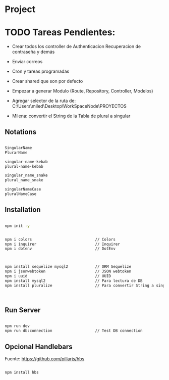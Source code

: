 # Project

# TODO Tareas Pendientes:

- Crear todos los controller de Authenticacion Recuperacion de contraseña y demás
- Enviar correos
- Cron y tareas programadas
- Crear shared que son por defecto

- Empezar a generar Modulo (Route, Repository, Controller, Modelos)
- Agregar selector de la ruta de: C:\Users\miled\Desktop\WorkSpaceNode\PROYECTOS
- Milena: convertir el String de la Tabla de plural a singular





## Notations

```sh

SingularName 
PlurarName

singular-name-kebab
plural-name-kebab

singular_name_snake
plural_name_snake

singularNameCase
pluralNameCase


```




## Installation

```sh

npm init -y


npm i colors                            // Colors
npm i inquirer                          // Inquirer
npm i dotenv                            // DotEnv



npm install sequelize mysql2            // ORM Sequelize
npm i jsonwebtoken                      // JSON webtoken
npm i uuid                              // UUID
npm install mysql2                      // Para lectura de DB
npm install pluralize                   // Para convertir String a singular




```

## Run Server

```sh

npm run dev
npm run db:connection                   // Test DB connection

```

## Opcional Handlebars

Fuente: https://github.com/pillarjs/hbs

```sh

npm install hbs

```
